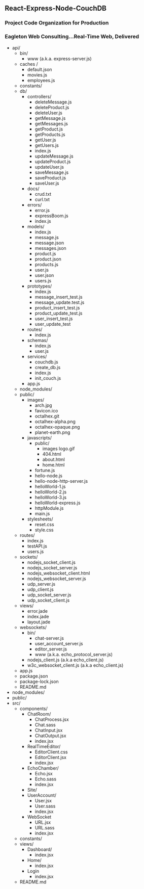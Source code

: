 ## React-Express-Node-CouchDB
### Project Code Organization for Production
### Eagleton Web Consulting...Real-Time Web, Delivered
- api/
  - bin/
    - www (a.k.a. express-server.js)
  - caches /
    - default.json
    - movies.js
    - employees.js
  - constants/
  - db/
    - controllers/
      - deleteMessage.js
      - deleteProduct.js
      - deleteUser.js
      - getMessage.js
      - getMessages.js
      - getProduct.js
      - getProducts.js
      - getUser.js
      - getUsers.js
      - index.js
      - updateMessage.js
      - updateProduct.js
      - updateUser.js
      - saveMessage.js
      - saveProduct.js
      - saveUser.js
    - docs/
      - crud.txt
      - curl.txt
    - errors/
      - error.js
      - expressBoom.js
      - index.js
    - models/
      - index.js
      - message.js
      - message.json
      - messages.json
      - product.js
      - product.json
      - products.js
      - user.js
      - user.json
      - users.js
    - prototypes/
      - index.js
      - message_insert_test.js
      - message_update.test.js
      - product_insert_test.js
      - product_update_test.js
      - user_insert_test.js
      - user_update_test
    - routes/
      - index.js
    - schemas/
      - index.js
      - user.js
    - services/
      - couchdb.js
      - create_db.js
      - index.js
      - init_couch.js
    - app.js
  - node_modules/
  - public/
    - images/
      - arch.jpg
      - favicon.ico
      - octalhex.git
      - octalhex-alpha.png
      - octalhex-opaque.png
      - planet-earth.png
    - javascripts/
      - public/
        - images
          logo.gif
        - 404.html
        - about.html
        - home.html
      - fortune.js
      - hello-node.js
      - hello-node-http-server.js
      - helloWorld-1.js
      - helloWorld-2.js
      - helloWorld-3.js
      - helloWorld-express.js
      - httpModule.js
      - main.js
    - stylesheets/
      - reset.css
      - style.css
  - routes/
    - index.js
    - testAPI.js
    - users.js
  - sockets/
    - nodejs_socket_client.js
    - nodejs_socket_server.js
    - nodejs_websocket_client.html    
    - nodejs_websocket_server.js
    - udp_server.js
    - udp_client.js
    - udp_socket_server.js
    - udp_socket_client.js
  - views/
    - error.jade
    - index.jade
    - layout.jade
  - websockets/
    - bin/  
      - chat-server.js
      - user_account_server.js
      - editor_server.js
      - www (a.k.a. echo_protocol_server.js)
    - nodejs_client.js (a.k.a echo_client.js)
    - w3c_websocket_client.js (a.k.a echo_client.js)
  - app.js
  - package.json
  - package-lock.json
  - README.md
- node_modules/
- public/
- src/
  - components/
    - ChatRoom/
      - ChatProcess.jsx
      - Chat.sass
      - ChatInput.jsx
      - ChatOutput.jsx
      - index.jsx
    - RealTimeEditor/
      - EditorClient.css
      - EditorClient.jsx
      - index.jsx
    - EchoChamber/
      - Echo.jsx
      - Echo.sass
      - index.jsx
    - Site/
    - UserAccount/
      - User.jsx
      - User.sass
      - index.jsx
    - WebSocket
      - URL.jsx
      - URL.sass
      - index.jsx
   - constants/
  - views/
    - Dashboard/
      - index.jsx
    - Home/
      - index.jsx
    - Login
      - index.jsx
   - README.md
